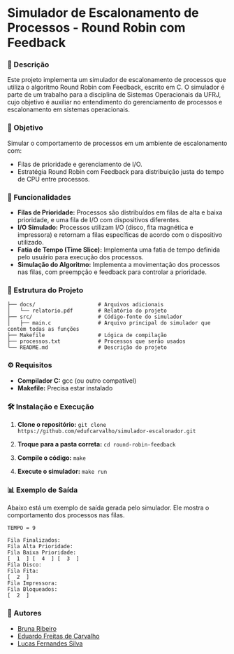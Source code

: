 # Simulador de Escalonamento de Processos - Round Robin com Feedback

### 📘 Descrição
Este projeto implementa um simulador de escalonamento de processos que utiliza o algoritmo Round Robin com Feedback, escrito em C. O simulador é parte de um trabalho para a disciplina de Sistemas Operacionais da UFRJ, cujo objetivo é auxiliar no entendimento do gerenciamento de processos e escalonamento em sistemas operacionais.

### 🎯 Objetivo
Simular o comportamento de processos em um ambiente de escalonamento com:
- Filas de prioridade e gerenciamento de I/O.
- Estratégia Round Robin com Feedback para distribuição justa do tempo de CPU entre processos.

### 🚀 Funcionalidades
- **Filas de Prioridade:** Processos são distribuídos em filas de alta e baixa prioridade, e uma fila de I/O com dispositivos diferentes.
- **I/O Simulado:** Processos utilizam I/O (disco, fita magnética e impressora) e retornam a filas específicas de acordo com o dispositivo utilizado.
- **Fatia de Tempo (Time Slice):** Implementa uma fatia de tempo definida pelo usuário para execução dos processos.
- **Simulação do Algoritmo:** Implementa a movimentação dos processos nas filas, com preempção e feedback para controlar a prioridade.

### 📂 Estrutura do Projeto

    ├── docs/                    # Arquivos adicionais
    │   └── relatorio.pdf        # Relatório do projeto
    ├── src/                     # Código-fonte do simulador
    │   ├── main.c               # Arquivo principal do simulador que contém todas as funções
    ├── Makefile                 # Lógica de compilação
    ├── processos.txt            # Processos que serão usados
    └── README.md                # Descrição do projeto

### ⚙️ Requisitos
- **Compilador C:** gcc (ou outro compatível)
- **Makefile:** Precisa estar instalado

### 🛠️ Instalação e Execução

1. **Clone o repositório:**
  ```git clone https://github.com/edufcarvalho/simulador-escalonador.git```

2. **Troque para a pasta correta:**
  ```cd round-robin-feedback```

3. **Compile o código:**
  ```make```

4. **Execute o simulador:**
  ```make run```

### 📊 Exemplo de Saída
Abaixo está um exemplo de saída gerada pelo simulador. Ele mostra o comportamento dos processos nas filas.

```plaintext
TEMPO = 9 

Fila Finalizados:
Fila Alta Prioridade:
Fila Baixa Prioridade:
[  1  ] [  4  ] [  3  ]
Fila Disco:
Fila Fita:
[  2  ]
Fila Impressora:
Fila Bloqueados:
[  2  ]
```

### 👥 Autores
- [Bruna Ribeiro](https://github.com/brunapr)
- [Eduardo Freitas de Carvalho](https://github.com/edufcarvalho)
- [Lucas Fernandes Silva](https://github.com/fslucasfs)

